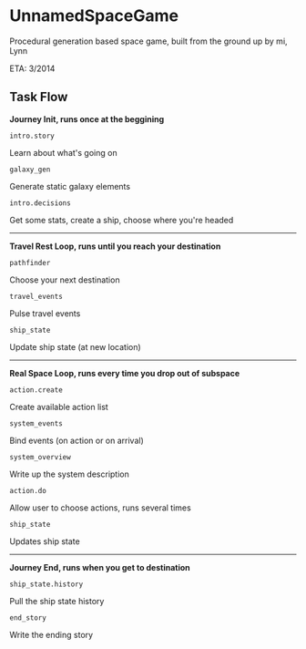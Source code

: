 UnnamedSpaceGame
================

Procedural generation based space game, built from the ground up by mi, Lynn

ETA: 3/2014

Task Flow
----------

**Journey Init, runs once at the beggining**

    intro.story
Learn about what's going on

    galaxy_gen
Generate static galaxy elements

    intro.decisions
Get some stats, create a ship, choose where you're headed

----------

**Travel Rest Loop, runs until you reach your destination**

    pathfinder
Choose your next destination

    travel_events
Pulse travel events

    ship_state
Update ship state (at new location)

----------

**Real Space Loop, runs every time you drop out of subspace**

    action.create
Create available action list

    system_events
Bind events (on action or on arrival)

    system_overview
Write up the system description

    action.do
Allow user to choose actions, runs several times

    ship_state
Updates ship state
        
----------

**Journey End, runs when you get to destination**

    ship_state.history
Pull the ship state history

    end_story
Write the ending story